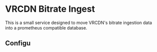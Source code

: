 # VRCDN Bitrate Ingest

This is a small service designed to move VRCDN's bitrate ingestion data into a prometheus compatible database.

## Configu
